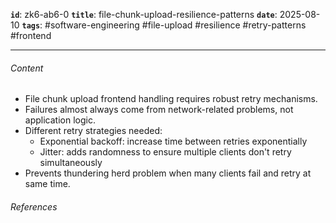**`id`**: zk6-ab6-0
**`title`**: file-chunk-upload-resilience-patterns
**`date`**: 2025-08-10
**`tags`**: #software-engineering #file-upload #resilience #retry-patterns #frontend

---

###### Content

-   File chunk upload frontend handling requires robust retry mechanisms.
-   Failures almost always come from network-related problems, not application logic.
-   Different retry strategies needed:
    -   Exponential backoff: increase time between retries exponentially
    -   Jitter: adds randomness to ensure multiple clients don't retry simultaneously
-   Prevents thundering herd problem when many clients fail and retry at same time.

###### References
